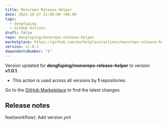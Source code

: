 ```yaml
---
title: Monorepo Release Helper
date: 2023-10-27 11:06:09 +00:00
tags:
  - dengfuping
  - GitHub Actions
draft: false
repo: dengfuping/monorepo-release-helper
marketplace: https://github.com/marketplace/actions/monorepo-release-helper
version: v1.0.1
dependentsNumber: "1"
---
```



Version updated for **dengfuping/monorepo-release-helper** to version **v1.0.1**.
- This action is used across all versions by **1** repositories.

Go to the [GitHub Marketplace](https://github.com/marketplace/actions/monorepo-release-helper) to find the latest changes.

## Release notes

feat(workflow): Add version.yml
